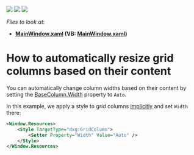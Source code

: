 <!-- default badges list -->
![](https://img.shields.io/endpoint?url=https://codecentral.devexpress.com/api/v1/VersionRange/128648085/22.2.2%2B)
[![](https://img.shields.io/badge/Open_in_DevExpress_Support_Center-FF7200?style=flat-square&logo=DevExpress&logoColor=white)](https://supportcenter.devexpress.com/ticket/details/E2042)
[![](https://img.shields.io/badge/📖_How_to_use_DevExpress_Examples-e9f6fc?style=flat-square)](https://docs.devexpress.com/GeneralInformation/403183)
<!-- default badges end -->
*Files to look at*:

* **[MainWindow.xaml](./CS/MainWindow.xaml) (VB: [MainWindow.xaml](./VB/MainWindow.xaml))**

# How to automatically resize grid columns based on their content

You can automatically change column widths based on their content by setting the [BaseColumn.Width](https://docs.devexpress.com/WPF/DevExpress.Xpf.Grid.BaseColumn.Width?v=20.1) property to `Auto`.

In this example, we apply a style to grid columns [implicitly](https://docs.microsoft.com/en-us/dotnet/desktop-wpf/fundamentals/styles-templates-create-apply-style#apply-a-style-implicitly) and set `Width` there:

```xml
<Window.Resources>
    <Style TargetType="dxg:GridColumn">
        <Setter Property="Width" Value="Auto" />
    </Style>
</Window.Resources>
```
